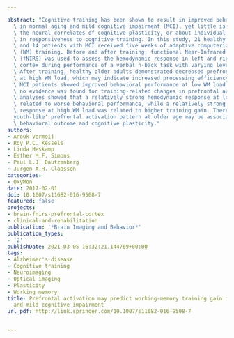 ---
abstract: "Cognitive training has been shown to result in improved behavioral performance\
  \ in normal aging and mild cognitive impairment (MCI), yet little is known about\
  \ the neural correlates of cognitive plasticity, or about individual differences\
  \ in responsiveness to cognitive training. In this study, 21 healthy older adults\
  \ and 14 patients with MCI received five weeks of adaptive computerized working-memory\
  \ (WM) training. Before and after training, functional Near-Infrared Spectroscopy\
  \ (fNIRS) was used to assess the hemodynamic response in left and right prefrontal\
  \ cortex during performance of a verbal n-back task with varying levels of WM load.\
  \ After training, healthy older adults demonstrated decreased prefrontal activation\
  \ at high WM load, which may indicate increased processing efficiency. Although\
  \ MCI patients showed improved behavioral performance at low WM load after training,\
  \ no evidence was found for training-related changes in prefrontal activation. Whole-group\
  \ analyses showed that a relatively strong hemodynamic response at low WM load was\
  \ related to worse behavioral performance, while a relatively strong hemodynamic\
  \ response at high WM load was related to higher training gain. Therefore, a \u2018\
  youth-like' prefrontal activation pattern at older age may be associated with better\
  \ behavioral outcome and cognitive plasticity."
authors:
- Anouk Vermeij
- Roy P.C. Kessels
- Linda Heskamp
- Esther M.F. Simons
- Paul L.J. Dautzenberg
- Jurgen A.H. Claassen
categories:
- OxyMon
date: 2017-02-01
doi: 10.1007/s11682-016-9508-7
featured: false
projects:
- brain-fnirs-prefrontal-cortex
- clinical-and-rehabilitation
publication: '*Brain Imaging and Behavior*'
publication_types:
- '2'
publishDate: 2021-03-05 16:32:21.144769+00:00
tags:
- Alzheimer's disease
- Cognitive training
- Neuroimaging
- Optical imaging
- Plasticity
- Working memory
title: Prefrontal activation may predict working-memory training gain in normal aging
  and mild cognitive impairment
url_pdf: http://link.springer.com/10.1007/s11682-016-9508-7

---
